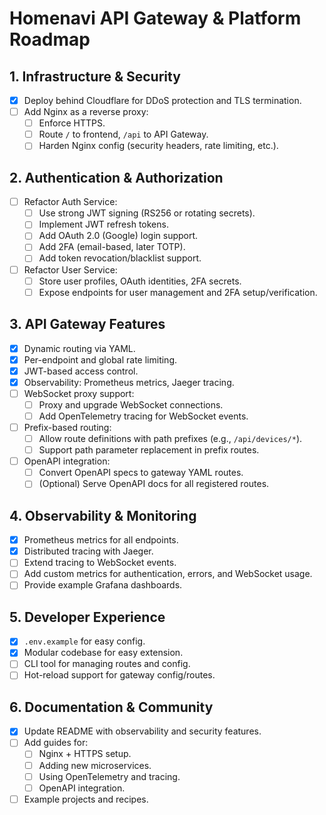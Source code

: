 # Homenavi API Gateway & Platform Roadmap

## 1. Infrastructure & Security
- [x] Deploy behind Cloudflare for DDoS protection and TLS termination.
- [ ] Add Nginx as a reverse proxy:
  - [ ] Enforce HTTPS.
  - [ ] Route `/` to frontend, `/api` to API Gateway.
  - [ ] Harden Nginx config (security headers, rate limiting, etc.).

## 2. Authentication & Authorization
- [ ] Refactor Auth Service:
  - [ ] Use strong JWT signing (RS256 or rotating secrets).
  - [ ] Implement JWT refresh tokens.
  - [ ] Add OAuth 2.0 (Google) login support.
  - [ ] Add 2FA (email-based, later TOTP).
  - [ ] Add token revocation/blacklist support.
- [ ] Refactor User Service:
  - [ ] Store user profiles, OAuth identities, 2FA secrets.
  - [ ] Expose endpoints for user management and 2FA setup/verification.

## 3. API Gateway Features
- [x] Dynamic routing via YAML.
- [x] Per-endpoint and global rate limiting.
- [x] JWT-based access control.
- [x] Observability: Prometheus metrics, Jaeger tracing.
- [ ] WebSocket proxy support:
  - [ ] Proxy and upgrade WebSocket connections.
  - [ ] Add OpenTelemetry tracing for WebSocket events.
- [ ] Prefix-based routing:
  - [ ] Allow route definitions with path prefixes (e.g., `/api/devices/*`).
  - [ ] Support path parameter replacement in prefix routes.
- [ ] OpenAPI integration:
  - [ ] Convert OpenAPI specs to gateway YAML routes.
  - [ ] (Optional) Serve OpenAPI docs for all registered routes.

## 4. Observability & Monitoring
- [x] Prometheus metrics for all endpoints.
- [x] Distributed tracing with Jaeger.
- [ ] Extend tracing to WebSocket events.
- [ ] Add custom metrics for authentication, errors, and WebSocket usage.
- [ ] Provide example Grafana dashboards.

## 5. Developer Experience
- [x] `.env.example` for easy config.
- [x] Modular codebase for easy extension.
- [ ] CLI tool for managing routes and config.
- [ ] Hot-reload support for gateway config/routes.

## 6. Documentation & Community
- [x] Update README with observability and security features.
- [ ] Add guides for:
  - [ ] Nginx + HTTPS setup.
  - [ ] Adding new microservices.
  - [ ] Using OpenTelemetry and tracing.
  - [ ] OpenAPI integration.
- [ ] Example projects and recipes.